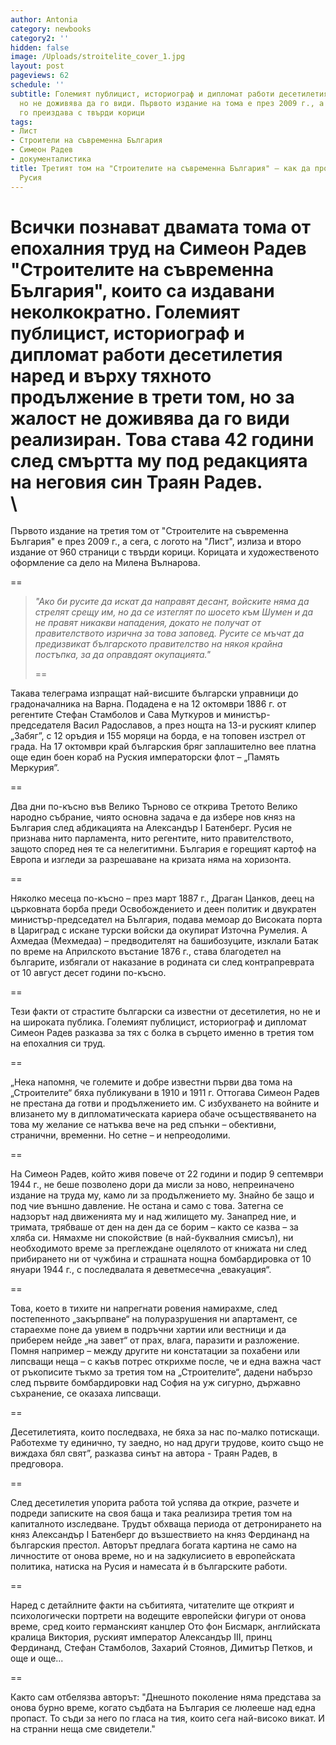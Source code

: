 ```yaml
---
author: Antonia
category: newbooks
category2: ''
hidden: false
image: /Uploads/stroitelite_cover_1.jpg
layout: post
pageviews: 62
schedule: ''
subtitle: Големият публицист, историограф и дипломат работи десетилетия върху него,
  но не доживява да го види. Първото издание на тома е през 2009 г., а сега "Лист"
  го преиздава с твърди корици
tags:
- Лист
- Строители на съвременна България
- Симеон Радев
- документалистика
title: Третият том на "Строителите на съвременна България" – как да противостоиш на
  Русия
---
```


Всички познават двамата тома от епохалния труд на Симеон Радев "Строителите на съвременна България", които са издавани неколкократно. Големият публицист, историограф и дипломат работи десетилетия наред и върху тяхното продължение в трети том, но за жалост не доживява да го види реализиран. Това става 42 години след смъртта му под редакцията на неговия син Траян Радев. \
\
==

Първото издание на третия том от "Строителите на съвременна България" е през 2009 г., а сега, с логото на "Лист", излиза и второ издание от 960 страници с твърди корици. Корицата и художественото оформление са дело на Милена Вълнарова.

\==

> *"Ако би русите да искат да направят десант, войските няма да стрелят срещу им, но да се изтеглят по шосето към Шумен и да не правят никакви нападения, докато не получат от правителството изрична за това заповед. Русите се мъчат да предизвикат българското правителство на някоя крайна постъпка, за да оправдаят окупацията."*
>
> \==

Такава телеграма изпращат най-висшите български управници до градоначалника на Варна. Подадена е на 12 октомври 1886 г. от регентите Стефан Стамболов и Сава Муткуров и министър-председателя Васил Радославов, а през нощта на 13-и руският клипер „Забяг”, с 12 оръдия и 155 моряци на борда, е на топовен изстрел от града. На 17 октомври край българския бряг заплашително вее платна още един боен кораб на Руския императорски флот – „Память Меркурия”. 

\==

Два дни по-късно във Велико Търново се открива Третото Велико народно събрание, чиято основна задача е да избере нов княз на България след абдикацията на Александър I Батенберг. Русия не признава нито парламента, нито регентите, нито правителството, защото според нея те са нелегитимни. България е горещият картоф на Европа и изгледи за разрешаване на кризата няма на хоризонта.

\==

Няколко месеца по-късно – през март 1887 г., Драган Цанков, деец на църковната борба преди Освобождението и деен политик и двукратен министър-председател на България, подава мемоар до Високата порта в Цариград с искане турски войски да окупират Източна Румелия. А Ахмедаа (Мехмедаа) – предводителят на башибозуците, изклали Батак по време на Априлското въстание 1876 г., става благодетел на българите, избягали от наказание в родината си след контрапреврата от 10 август десет години по-късно.

\==

Тези факти от страстите български са известни от десетилетия, но не и на широката публика. Големият публицист, историограф и дипломат Симеон Радев разказва за тях с болка в сърцето именно в третия том на епохалния си труд.

\==

„Нека напомня, че големите и добре известни първи два тома на „Строителите“ бяха публикувани в 1910 и 1911 г. Оттогава Симеон Радев не престана да готви и продължението им. С избухването на войните и влизането му в дипломатическата кариера обаче осъществяването на това му желание се натъква вече на ред спънки – обективни, странични, временни. Но сетне – и непреодолими. 

\==

На Симеон Радев, който живя повече от 22 години и подир 9 септември 1944 г., не беше позволено дори да мисли за ново, непреиначено издание на труда му, камо ли за продължението му. Знайно бе защо и под чие външно давление. Не остана и само с това. Затегна се надзорът над движенията му и над жилището му. Занапред ние, и тримата, трябваше от ден на ден да се борим – както се казва – за хляба си. Нямахме ни спокойствие (в най-буквалния смисъл), ни необходимото време за преглеждане оцелялото от книжата ни след прибирането ни от чужбина и страшната нощна бомбардировка от 10 януари 1944 г., с  последвалата я деветмесечна „евакуация“. 

\==

Това, което в тихите ни напрегнати ровения намирахме, след постепенното „закърпване“ на полуразрушения ни апартамент, се стараехме поне да увием в подръчни хартии или вестници и да приберем нейде „на завет“ от прах, влага, паразити и разложение. Помня например – между другите ни констатации за похабени или липсващи неща – с какъв потрес открихме после, че и една важна част от ръкописите тъкмо за третия том на „Строителите“, дадени набързо след първите бомбардировки над София на уж сигурно, държавно съхранение, се оказаха липсващи. 

\==

Десетилетията, които последваха, не бяха за нас по-малко потискащи. Работехме ту единично, ту заедно, но над други трудове, които също не виждаха бял свят”, разказва синът на автора - Траян Радев, в предговора. 

\==

След десетилетия упорита работа той успява да открие, разчете и подреди записките на своя баща и така реализира третия том на капиталното изследване. Трудът обхваща периода от детронирането на княз Александър I Батенберг до възшествието на княз Фердинанд на българския престол. Авторът предлага богата картина не само на личностите от онова време, но и на задкулисието в европейската политика, натиска на Русия и намесата ѝ в българските работи. 

\==

Наред с детайлните факти на събитията, читателите ще открият и психологически портрети на водещите европейски фигури от онова време, сред които германският канцлер Ото фон Бисмарк, английската кралица Виктория, руският император Александър III, принц Фердинанд, Стефан Стамболов, Захарий Стоянов, Димитър Петков, и още и още...

\==

Както сам отбелязва авторът: "Днешното поколение няма представа за онова бурно време, когато съдбата на България се люлееше над една пропаст. То съди за него по гласа на тия, които сега най-високо викат. И на странни неща сме свидетели."